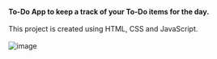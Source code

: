 <b> To-Do App to keep a track of your To-Do items for the day. </b>
<br>
<br>
This project is created using HTML, CSS and JavaScript.
<br>
<br>
![image](https://github.com/aakragarwal/ToDo-App/assets/106238858/97c3a8e2-d4f8-4428-9190-ed5d5812ea07)
